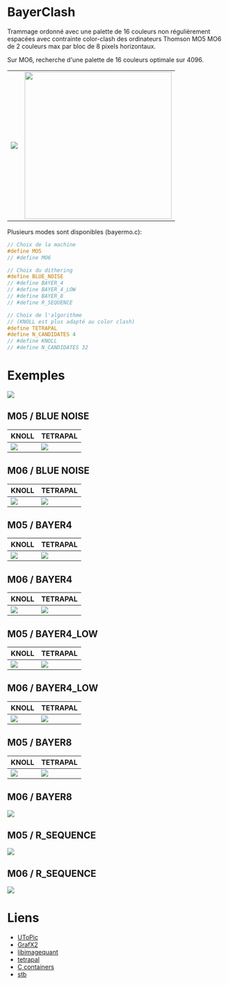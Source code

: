 # BayerClash

Trammage ordonné avec une palette de 16 couleurs non régulièrement espacées avec contrainte color-clash des ordinateurs Thomson MO5 MO6 de 2 couleurs max par bloc de 8 pixels horizontaux.

Sur MO6, recherche d'une palette de 16 couleurs optimale sur 4096.

<div align="center">
  <table>
    <tr><td><img src="results/palette_mo6.png"></td><td><img src="results/mini.png" width=338></td></tr>
  </table>
</div>

Plusieurs modes sont disponibles (bayermo.c):

```C
// Choix de la machine
#define MO5
// #define MO6

// Choix du dithering
#define BLUE_NOISE
// #define BAYER_4
// #define BAYER_4_LOW
// #define BAYER_8
// #define R_SEQUENCE

// Choix de l'algorithme 
// (KNOLL est plus adapté au color clash)
#define TETRAPAL
#define N_CANDIDATES 4
// #define KNOLL
// #define N_CANDIDATES 32
```

# Exemples

<img src="samples/original.png">

## M05 / BLUE NOISE
| KNOLL | TETRAPAL |
|---|---|
| <img src="results/output_mo5_bn.png"> | <img src="results/output_mo5_bn_t.png"> |


## M06 / BLUE NOISE
| KNOLL | TETRAPAL |
|---|---|
| <img src="results/output_mo6_bn.png"> | <img src="results/output_mo6_bn_t.png"> |

## M05 / BAYER4
| KNOLL | TETRAPAL |
|---|---|
| <img src="results/output_mo5_b4.png"> | <img src="results/output_mo5_b4_t.png"> |

## M06 / BAYER4
| KNOLL | TETRAPAL |
|---|---|
| <img src="results/output_mo6_b4.png"> | <img src="results/output_mo6_b4.png"> |

## M05 / BAYER4_LOW
| KNOLL | TETRAPAL |
|---|---|
| <img src="results/output_mo5_b4l.png"> | <img src="results/output_mo5_b4l_t.png"> |

## M06 / BAYER4_LOW
| KNOLL | TETRAPAL |
|---|---|
| <img src="results/output_mo6_b4l.png"> | <img src="results/output_mo6_b4l_t.png"> |

## M05 / BAYER8
| KNOLL | TETRAPAL |
|---|---|
| <img src="results/output_mo5_b8.png"> | <img src="results/output_mo5_b8_t.png"> |

## M06 / BAYER8
<img src="results/output_mo6_b8.png">

## M05 / R_SEQUENCE
<img src="results/output_mo5_r.png">

## M06 / R_SEQUENCE
<img src="results/output_mo6_r.png">


# Liens
- [UToPic](https://github.com/Samuel-DEVULDER/UToPiC)
- [GrafX2](https://grafx2.gitlab.io/grafX2)
- [libimagequant](https://pngquant.org/lib/)
- [tetrapal](https://github.com/matejlou/tetrapal)
- [C containers](https://github.com/bkthomps/Containers)
- [stb](https://github.com/nothings/stb)
